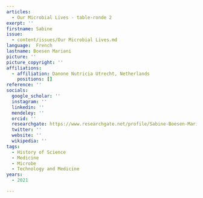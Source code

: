 ```yaml
---
articles:
  - Our Microbial Lives - table-ronde 2
exerpt: ''
firstname: Sabine
issue:
  - content/issues/Our Microbial Lives.md
language:  French
lastname: Boesen Mariani
picture: ''
picture_copyright: ''
affiliations:
  - affiliation: Danone Nutricia Utrecht, Netherlands
    positions: []
reference: ''
socials:
  google_scholar: ''
  instagram: ''
  linkedin: ''
  mendeley: ''
  orcid: ''
  researchgate: https://www.researchgate.net/profile/Sabine-Boesen-Mariani
  twitter: ''
  website: ''
  wikipedia: ''
tags:
  - History of Science
  - Medicine
  - Microbe
  - Technology and Medicine
years:
  - 2021

---
```

